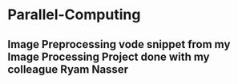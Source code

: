 # Parallel-Computing

## Image Preprocessing vode snippet from my Image Processing Project done with my colleague Ryam Nasser
